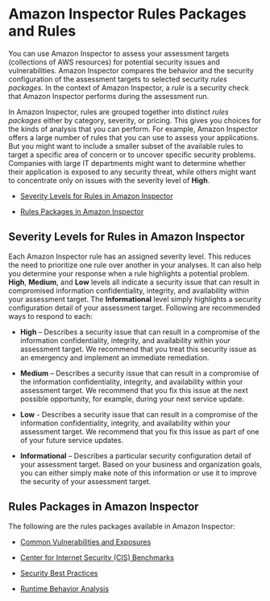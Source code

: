 # Amazon Inspector Rules Packages and Rules<a name="inspector_rule-packages"></a>

You can use Amazon Inspector to assess your assessment targets \(collections of AWS resources\) for potential security issues and vulnerabilities\. Amazon Inspector compares the behavior and the security configuration of the assessment targets to selected security *rules packages*\. In the context of Amazon Inspector, a *rule* is a security check that Amazon Inspector performs during the assessment run\.

In Amazon Inspector, rules are grouped together into distinct *rules packages* either by category, severity, or pricing\. This gives you choices for the kinds of analysis that you can perform\. For example, Amazon Inspector offers a large number of rules that you can use to assess your applications\. But you might want to include a smaller subset of the available rules to target a specific area of concern or to uncover specific security problems\. Companies with large IT departments might want to determine whether their application is exposed to any security threat, while others might want to concentrate only on issues with the severity level of **High**\.

+ [Severity Levels for Rules in Amazon Inspector](#SeverityLevels)

+ [Rules Packages in Amazon Inspector](#InspectorRulePackages)

## Severity Levels for Rules in Amazon Inspector<a name="SeverityLevels"></a>

Each Amazon Inspector rule has an assigned severity level\. This reduces the need to prioritize one rule over another in your analyses\. It can also help you determine your response when a rule highlights a potential problem\. **High**, **Medium**, and **Low** levels all indicate a security issue that can result in compromised information confidentiality, integrity, and availability within your assessment target\. The **Informational** level simply highlights a security configuration detail of your assessment target\. Following are recommended ways to respond to each:

+ **High** – Describes a security issue that can result in a compromise of the information confidentiality, integrity, and availability within your assessment target\. We recommend that you treat this security issue as an emergency and implement an immediate remediation\.

+ **Medium** – Describes a security issue that can result in a compromise of the information confidentiality, integrity, and availability within your assessment target\. We recommend that you fix this issue at the next possible opportunity, for example, during your next service update\.

+ **Low** \- Describes a security issue that can result in a compromise of the information confidentiality, integrity, and availability within your assessment target\. We recommend that you fix this issue as part of one of your future service updates\.

+ **Informational** – Describes a particular security configuration detail of your assessment target\. Based on your business and organization goals, you can either simply make note of this information or use it to improve the security of your assessment target\.

## Rules Packages in Amazon Inspector<a name="InspectorRulePackages"></a>

The following are the rules packages available in Amazon Inspector:

+ [Common Vulnerabilities and Exposures](inspector_cves.md)

+ [Center for Internet Security \(CIS\) Benchmarks](inspector_cis.md)

+ [Security Best Practices](inspector_security-best-practices.md)

+ [Runtime Behavior Analysis](inspector_runtime-behavior-analysis.md)